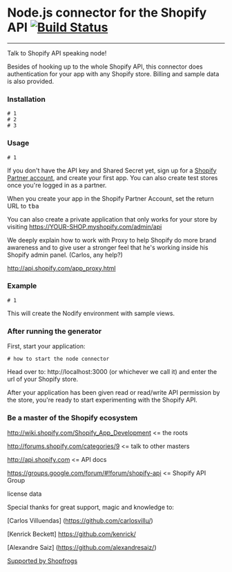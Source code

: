 # Node.js connector for the Shopify API [![Build Status](https://secure.travis-ci.org/Shopfrogs/Nodify.png?branch=master)](http://travis-ci.org/Shopfrogs/Nodify)
***
Talk to Shopify API speaking node!

Besides of hooking up to the whole Shopify API, this connector does authentication for your app with any Shopify store. Billing and sample data is also provided.

### Installation

    # 1
    # 2
    # 3

### Usage

    # 1

If you don't have the API key and Shared Secret yet, sign up for a [Shopify Partner account](https://app.shopify.com/services/partners/signup/), and create your first app. You can also create test stores
once you're logged in as a partner.

When you create your app in the Shopify Partner Account, set the return URL to
<tt>tba</tt>

You can also create a private application that only works for your store by
visiting https://YOUR-SHOP.myshopify.com/admin/api

We deeply explain how to work with Proxy to help Shopify do more brand awareness and to give user a stronger feel that he's working inside his Shopify admin panel. (Carlos, any help?)

http://api.shopify.com/app_proxy.html

### Example

    # 1

This will create the Nodify environment with sample views.

### After running the generator

First, start your application:

    # how to start the node connector

Head over to: http://localhost:3000 (or whichever we call it) and enter the url of your Shopify store.

After your application has been given read or read/write API permission by the
store, you're ready to start experimenting with the Shopify API.

### Be a master of the Shopify ecosystem

http://wiki.shopify.com/Shopify_App_Development <= the roots

http://forums.shopify.com/categories/9 <= talk to other masters

http://api.shopify.com <= API docs

https://groups.google.com/forum/#!forum/shopify-api <= Shopify API Group

license data

Special thanks for great support, magic and knowledge to:

[Carlos Villuendas] (https://github.com/carlosvillu/)

[Kenrick Beckett] https://github.com/kenrick/

[Alexandre Saiz] (https://github.com/alexandresaiz/)

[Supported by Shopfrogs](http://www.shopfrogs.com/shopify/)
